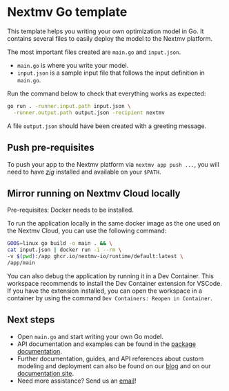 # Nextmv Go template

This template helps you writing your own optimization model in Go.
It contains several files to easily deploy the model to the Nextmv
platform.

The most important files created are `main.go` and `input.json`.

* `main.go` is where you write your model.
* `input.json` is a sample input file that follows the input definition in
`main.go`.

Run the command below to check that everything works as expected:

```bash
go run . -runner.input.path input.json \
  -runner.output.path output.json -recipient nextmv
```

A file `output.json` should have been created with a greeting message.

## Push pre-requisites

To push your app to the Nextmv platform via `nextmv app push ...`, you will need
to have [_zig_](https://ziglang.org/download/) installed and available on your
`$PATH`.

## Mirror running on Nextmv Cloud locally

Pre-requisites: Docker needs to be installed.

To run the application locally in the same docker image as the one used on the
Nextmv Cloud, you can use the following command:

```bash
GOOS=linux go build -o main . && \
cat input.json | docker run -i --rm \
-v $(pwd):/app ghcr.io/nextmv-io/runtime/default:latest \
/app/main
```

You can also debug the application by running it in a Dev Container. This
workspace recommends to install the Dev Container extension for VSCode. If you
have the extension installed, you can open the workspace in a container by using
the command `Dev Containers: Reopen in Container`.

## Next steps

* Open `main.go` and start writing your own Go model.
* API documentation and examples can be found in the [package
  documentation](https://pkg.go.dev/github.com/nextmv-io/sdk/mip).
* Further documentation, guides, and API references about custom modeling and
  deployment can also be found on our [blog](https://www.nextmv.io/blog) and on
  our [documentation site](https://docs.nextmv.io).
* Need more assistance? Send us an [email](mailto:support@nextmv.io)!
